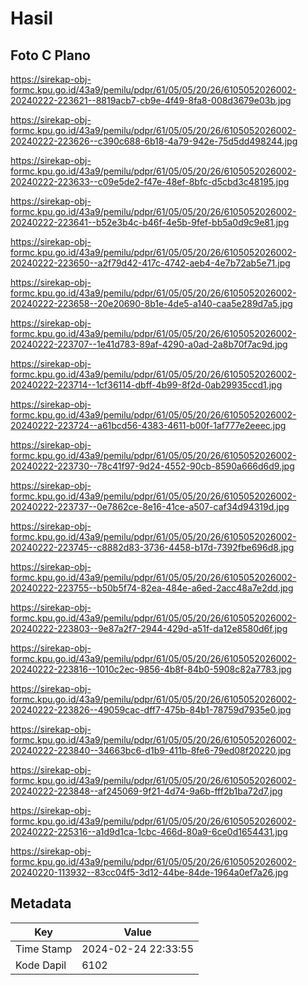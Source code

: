 # Hasil

## Foto C Plano

https://sirekap-obj-formc.kpu.go.id/43a9/pemilu/pdpr/61/05/05/20/26/6105052026002-20240222-223621--8819acb7-cb9e-4f49-8fa8-008d3679e03b.jpg

https://sirekap-obj-formc.kpu.go.id/43a9/pemilu/pdpr/61/05/05/20/26/6105052026002-20240222-223626--c390c688-6b18-4a79-942e-75d5dd498244.jpg

https://sirekap-obj-formc.kpu.go.id/43a9/pemilu/pdpr/61/05/05/20/26/6105052026002-20240222-223633--c09e5de2-f47e-48ef-8bfc-d5cbd3c48195.jpg

https://sirekap-obj-formc.kpu.go.id/43a9/pemilu/pdpr/61/05/05/20/26/6105052026002-20240222-223641--b52e3b4c-b46f-4e5b-9fef-bb5a0d9c9e81.jpg

https://sirekap-obj-formc.kpu.go.id/43a9/pemilu/pdpr/61/05/05/20/26/6105052026002-20240222-223650--a2f79d42-417c-4742-aeb4-4e7b72ab5e71.jpg

https://sirekap-obj-formc.kpu.go.id/43a9/pemilu/pdpr/61/05/05/20/26/6105052026002-20240222-223658--20e20690-8b1e-4de5-a140-caa5e289d7a5.jpg

https://sirekap-obj-formc.kpu.go.id/43a9/pemilu/pdpr/61/05/05/20/26/6105052026002-20240222-223707--1e41d783-89af-4290-a0ad-2a8b70f7ac9d.jpg

https://sirekap-obj-formc.kpu.go.id/43a9/pemilu/pdpr/61/05/05/20/26/6105052026002-20240222-223714--1cf36114-dbff-4b99-8f2d-0ab29935ccd1.jpg

https://sirekap-obj-formc.kpu.go.id/43a9/pemilu/pdpr/61/05/05/20/26/6105052026002-20240222-223724--a61bcd56-4383-4611-b00f-1af777e2eeec.jpg

https://sirekap-obj-formc.kpu.go.id/43a9/pemilu/pdpr/61/05/05/20/26/6105052026002-20240222-223730--78c41f97-9d24-4552-90cb-8590a666d6d9.jpg

https://sirekap-obj-formc.kpu.go.id/43a9/pemilu/pdpr/61/05/05/20/26/6105052026002-20240222-223737--0e7862ce-8e16-41ce-a507-caf34d94319d.jpg

https://sirekap-obj-formc.kpu.go.id/43a9/pemilu/pdpr/61/05/05/20/26/6105052026002-20240222-223745--c8882d83-3736-4458-b17d-7392fbe696d8.jpg

https://sirekap-obj-formc.kpu.go.id/43a9/pemilu/pdpr/61/05/05/20/26/6105052026002-20240222-223755--b50b5f74-82ea-484e-a6ed-2acc48a7e2dd.jpg

https://sirekap-obj-formc.kpu.go.id/43a9/pemilu/pdpr/61/05/05/20/26/6105052026002-20240222-223803--9e87a2f7-2944-429d-a51f-da12e8580d6f.jpg

https://sirekap-obj-formc.kpu.go.id/43a9/pemilu/pdpr/61/05/05/20/26/6105052026002-20240222-223816--1010c2ec-9856-4b8f-84b0-5908c82a7783.jpg

https://sirekap-obj-formc.kpu.go.id/43a9/pemilu/pdpr/61/05/05/20/26/6105052026002-20240222-223826--49059cac-dff7-475b-84b1-78759d7935e0.jpg

https://sirekap-obj-formc.kpu.go.id/43a9/pemilu/pdpr/61/05/05/20/26/6105052026002-20240222-223840--34663bc6-d1b9-411b-8fe6-79ed08f20220.jpg

https://sirekap-obj-formc.kpu.go.id/43a9/pemilu/pdpr/61/05/05/20/26/6105052026002-20240222-223848--af245069-9f21-4d74-9a6b-fff2b1ba72d7.jpg

https://sirekap-obj-formc.kpu.go.id/43a9/pemilu/pdpr/61/05/05/20/26/6105052026002-20240222-225316--a1d9d1ca-1cbc-466d-80a9-6ce0d1654431.jpg

https://sirekap-obj-formc.kpu.go.id/43a9/pemilu/pdpr/61/05/05/20/26/6105052026002-20240220-113932--83cc04f5-3d12-44be-84de-1964a0ef7a26.jpg


## Metadata

| Key        | Value               |
| ---------- | ------------------- |
| Time Stamp | 2024-02-24 22:33:55 |
| Kode Dapil | 6102                |



